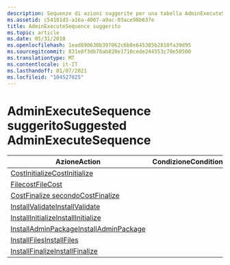```yaml
---
description: Sequenze di azioni suggerite per una tabella AdminExecuteSequence di base in un database Windows Installer.
ms.assetid: c54181d3-a16a-4007-a9ac-03ace98b637e
title: AdminExecuteSequence suggerito
ms.topic: article
ms.date: 05/31/2018
ms.openlocfilehash: 1ead890630b397062c6b8e645385b2810fa39d95
ms.sourcegitcommit: 831e8f3db78ab820e1710cede244553c70e50500
ms.translationtype: MT
ms.contentlocale: it-IT
ms.lasthandoff: 01/07/2021
ms.locfileid: "104527025"
---
```

# <a name="suggested-adminexecutesequence"></a><span data-ttu-id="0841b-103">AdminExecuteSequence suggerito</span><span class="sxs-lookup"><span data-stu-id="0841b-103">Suggested AdminExecuteSequence</span></span>



| <span data-ttu-id="0841b-104">Azione</span><span class="sxs-lookup"><span data-stu-id="0841b-104">Action</span></span>                                                | <span data-ttu-id="0841b-105">Condizione</span><span class="sxs-lookup"><span data-stu-id="0841b-105">Condition</span></span> | <span data-ttu-id="0841b-106">Sequenza</span><span class="sxs-lookup"><span data-stu-id="0841b-106">Sequence</span></span> |
|-------------------------------------------------------|-----------|----------|
| [<span data-ttu-id="0841b-107">CostInitialize</span><span class="sxs-lookup"><span data-stu-id="0841b-107">CostInitialize</span></span>](costinitialize-action.md)           |           | <span data-ttu-id="0841b-108">800</span><span class="sxs-lookup"><span data-stu-id="0841b-108">800</span></span>      |
| [<span data-ttu-id="0841b-109">Filecost</span><span class="sxs-lookup"><span data-stu-id="0841b-109">FileCost</span></span>](filecost-action.md)                       |           | <span data-ttu-id="0841b-110">900</span><span class="sxs-lookup"><span data-stu-id="0841b-110">900</span></span>      |
| [<span data-ttu-id="0841b-111">CostFinalize secondo</span><span class="sxs-lookup"><span data-stu-id="0841b-111">CostFinalize</span></span>](costfinalize-action.md)               |           | <span data-ttu-id="0841b-112">1000</span><span class="sxs-lookup"><span data-stu-id="0841b-112">1000</span></span>     |
| [<span data-ttu-id="0841b-113">InstallValidate</span><span class="sxs-lookup"><span data-stu-id="0841b-113">InstallValidate</span></span>](installvalidate-action.md)         |           | <span data-ttu-id="0841b-114">1400</span><span class="sxs-lookup"><span data-stu-id="0841b-114">1400</span></span>     |
| [<span data-ttu-id="0841b-115">InstallInitialize</span><span class="sxs-lookup"><span data-stu-id="0841b-115">InstallInitialize</span></span>](installinitialize-action.md)     |           | <span data-ttu-id="0841b-116">1500</span><span class="sxs-lookup"><span data-stu-id="0841b-116">1500</span></span>     |
| [<span data-ttu-id="0841b-117">InstallAdminPackage</span><span class="sxs-lookup"><span data-stu-id="0841b-117">InstallAdminPackage</span></span>](installadminpackage-action.md) |           | <span data-ttu-id="0841b-118">3900</span><span class="sxs-lookup"><span data-stu-id="0841b-118">3900</span></span>     |
| [<span data-ttu-id="0841b-119">InstallFiles</span><span class="sxs-lookup"><span data-stu-id="0841b-119">InstallFiles</span></span>](installfiles-action.md)               |           | <span data-ttu-id="0841b-120">4000</span><span class="sxs-lookup"><span data-stu-id="0841b-120">4000</span></span>     |
| [<span data-ttu-id="0841b-121">InstallFinalize</span><span class="sxs-lookup"><span data-stu-id="0841b-121">InstallFinalize</span></span>](installfinalize-action.md)         |           | <span data-ttu-id="0841b-122">6600</span><span class="sxs-lookup"><span data-stu-id="0841b-122">6600</span></span>     |



 

 

 



